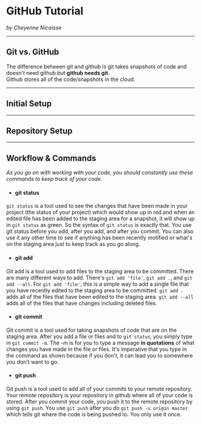 # GitHub Tutorial

_by Cheyenne Nicaisse_

---
## Git vs. GitHub
The difference between git and github is git takes snapshots of code and doesn't need github but **github needs git**.  
Github stores all of the code/snapshots in the cloud. 


---
## Initial Setup



---
## Repository Setup



---
## Workflow & Commands
_As you go on with working with your code, you should constantly use these commands to keep track of your code._
* #### git status  
`git status` is a tool used to see the changes that have been made in your project (the status of your project) which would show up in red and when an edited file has been added to the staging area for a snapshot, it will show up in `git status` as green. So the syntax of `git status` is exactly that. You use git status before you add, after you add, and after you commit. You can also use it any other time to see if anything has been recently motified or what's on the staging area just to keep track as you go along. 
* #### git add  
Git add is a tool used to add files to the staging area to be committed. There are many different ways to add. There's `git add 'file'`, `git add .`, and `git add --all`. For `git add 'file'`, this is a simple way to add a single file that you have recently edited to the staging area to be committed. `git add .` adds all of the files that have been edited to the staging area. `git add --all` adds all of the files that have changes including deleted files. 
* #### git commit  
Git commit is a tool used for taking snapshots of code that are on the staging area. After you add a file or files and to `git status`, you simply type in `git commit -m`. The -m is for you to type a message **in quotations** of what changes you have made in the file or files. It's imperative that you type in the command as shown because if you don't, it can lead you to somewhere you don't want to go. 
* #### git push  
Git push is a tool used to add all of your commits to your remote repository. Your remote repository is your repository in github where all of your code is stored. After you commit your code, you push it to the remote repository by using `git push`. You use `git push` after you do `git push -u origin master` which tells git where the code is being pushed to. You only use it once. 